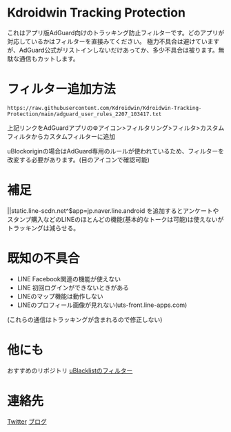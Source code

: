 # Kdroidwin Tracking Protection
これはアプリ版AdGuard向けのトラッキング防止フィルターです。どのアプリが対応しているかはフィルターを直接みてください。
極力不具合は避けていますが、AdGuard公式がリストインしないだけあってか、多少不具合は被ります。無駄な通信もカットします。

# フィルター追加方法

```
https://raw.githubusercontent.com/Kdroidwin/Kdroidwin-Tracking-Protection/main/adguard_user_rules_2207_103417.txt
```
上記リンクをAdGuardアプリの⚙アイコン>フィルタリング>フィルタ>カスタムフィルタからカスタムフィルターに追加

uBlockoriginの場合はAdGuard専用のルールが使われているため、フィルターを改変する必要があります。(目のアイコンで確認可能)


# 補足


||static.line-scdn.net^$app=jp.naver.line.android
を追加するとアンケートやスタンプ購入などのLINEのほとんどの機能(基本的なトークは可能)は使えないがトラッキングは減らせる。


# 既知の不具合 
- LINE Facebook関連の機能が使えない
- LINE 初回ログインができないときがある
- LINEのマップ機能は動作しない
- LINEのプロフィール画像が見れない(uts-front.line-apps.com)

(これらの通信はトラッキングが含まれるので修正しない)

# 他にも
おすすめのリポジトリ
[uBlacklistのフィルター](https://github.com/Kdroidwin/uBlacklist-filter-by-kdroidwin?tab=readme-ov-file)

# 連絡先
[Twitter](https://x.com/Kdroidwin1)
[ブログ](kdroidwin.hatenablog.com)

